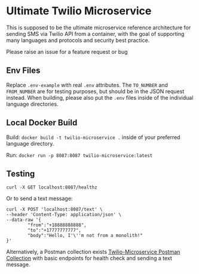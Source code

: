 # Ultimate Twilio Microservice
This is supposed to be the ultimate microservice reference architecture for sending SMS via Twilio API from a container, with the goal of supporting many languages and protocols and security best practice.

Please raise an issue for a feature request or bug



## Env Files
Replace `.env-example` with real `.env` attributes. The `TO_NUMBER` and `FROM_NUMBER` are for testing purposes, but should be in the JSON request instead.
When building, please also put the `.env` files inside of the individual language directories.

## Local Docker Build

Build:
`docker build -t twilio-microservice .` inside of your preferred language directory.

Run:
`docker run -p 8087:8087 twilio-microservice:latest`

## Testing

`curl -X GET localhost:8087/healthz`

Or to send a text message:

```
curl -X POST 'localhost:8087/text' \
--header 'Content-Type: application/json' \
--data-raw '{
        "from":"+18888888888",
        "to":"+17777777777",
        "body":"Hello, I'\''m not from a monolith!"
}'
```

Alternatively, a Postman collection exists [Twilio-Microservice Postman Collection](https://github.com/blhagadorn/twilio-microservice/tree/master/postman) with basic endpoints for health check and sending a text message.
